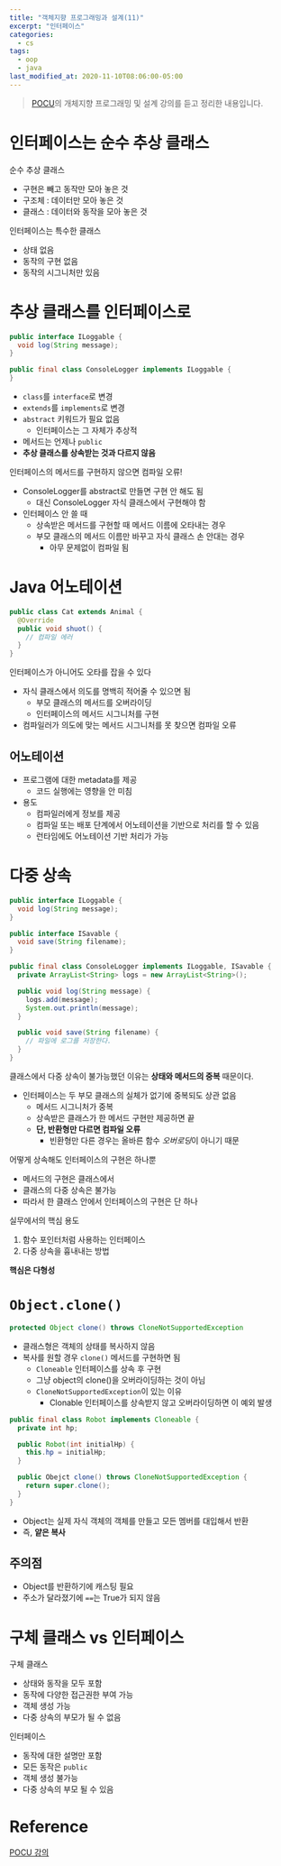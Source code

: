 ```yaml
---
title: "객체지향 프로그래밍과 설계(11)"
excerpt: "인터페이스"
categories:
  - cs
tags:
  - oop
  - java
last_modified_at: 2020-11-10T08:06:00-05:00
---
```

> [POCU](https://pocu.academy/ko/Courses/COMP2500)의 개체지향 프로그래밍 및 설계 강의를 듣고 정리한 내용입니다.

# 인터페이스는 순수 추상 클래스

순수 추상 클래스
- 구현은 빼고 동작만 모아 놓은 것
- 구조체 : 데이터만 모아 놓은 것
- 클래스 : 데이터와 동작을 모아 놓은 것

인터페이스는 특수한 클래스
- 상태 없음
- 동작의 구현 없음
- 동작의 시그니처만 있음

# 추상 클래스를 인터페이스로

```java
public interface ILoggable {
  void log(String message);
}

public final class ConsoleLogger implements ILoggable {
}
```
- `class`를 `interface`로 변경
- `extends`를 `implements`로 변경
- `abstract` 키워드가 필요 없음
  - 인터페이스는 그 자체가 추상적
- 메서드는 언제나 `public`
- **추상 클래스를 상속받는 것과 다르지 않음**

인터페이스의 메서드를 구현하지 않으면 컴파일 오류!
- ConsoleLogger를 abstract로 만들면 구현 안 해도 됨
  - 대신 ConsoleLogger 자식 클래스에서 구현해야 함
- 인터페이스 안 쓸 때
  - 상속받은 메서드를 구현할 때 메서드 이름에 오타내는 경우
  - 부모 클래스의 메서드 이름만 바꾸고 자식 클래스 손 안대는 경우
    - 아무 문제없이 컴파일 됨

# Java 어노테이션

```java
public class Cat extends Animal {
  @Override
  public void shuot() {
    // 컴파일 에러
  }
}
```

인터페이스가 아니어도 오타를 잡을 수 있다
- 자식 클래스에서 의도를 명백히 적어줄 수 있으면 됨
  - 부모 클래스의 메서드를 오버라이딩
  - 인터페이스의 메서드 시그니처를 구현
- 컴파일러가 의도에 맞는 메서드 시그니처를 못 찾으면 컴파일 오류

## 어노테이션
- 프로그램에 대한 metadata를 제공
  - 코드 실행에는 영향을 안 미침
- 용도
  - 컴파일러에게 정보를 제공
  - 컴파일 또는 배포 단계에서 어노테이션을 기반으로 처리를 할 수 있음
  - 런타임에도 어노테이션 기반 처리가 가능

# 다중 상속

```java
public interface ILoggable {
  void log(String message);
}

public interface ISavable {
  void save(String filename);
}

public final class ConsoleLogger implements ILoggable, ISavable {
  private ArrayList<String> logs = new ArrayList<String>();

  public void log(String message) {
    logs.add(message);
    System.out.println(message);
  }

  public void save(String filename) {
    // 파일에 로그를 저장한다.
  }
}
```

클래스에서 다중 상속이 불가능했던 이유는 **상태와 메서드의 중복** 때문이다. 
- 인터페이스는 두 부모 클래스의 실체가 없기에 중복되도 상관 없음
  - 메서드 시그니처가 중복
  - 상속받은 클래스가 한 메서드 구현만 제공하면 끝
  - **단, 반환형만 다르면 컴파일 오류**
    - 빈환형만 다른 경우는 올바른 함수 *오버로딩*이 아니기 때문

어떻게 상속해도 인터페이스의 구현은 하나뿐
- 메서드의 구현은 클래스에서
- 클래스의 다중 상속은 불가능
- 따라서 한 클래스 안에서 인터페이스의 구현은 단 하나

실무에서의 핵심 용도
1. 함수 포인터처럼 사용하는 인터페이스
2. 다중 상속을 흉내내는 방법

**핵심은 다형성**

# `Object.clone()`
```java
protected Object clone() throws CloneNotSupportedException
```
- 클래스형은 객체의 상태를 복사하지 않음
- 복사를 원할 경우 `clone()` 메서드를 구현하면 됨
  - `Cloneable` 인터페이스를 상속 후 구현
  - 그냥 object의 clone()을 오버라이딩하는 것이 아님
  - `CloneNotSupportedException`이 있는 이유
    - Clonable 인터페이스를 상속받지 않고 오버라이딩하면 이 예외 발생

```java
public final class Robot implements Cloneable {
  private int hp;

  public Robot(int initialHp) {
    this.hp = initialHp;
  }

  public Obejct clone() throws CloneNotSupportedException {
    return super.clone();
  }
}
```
- Object는 실제 자식 객체의 객체를 만들고 모든 멤버를 대입해서 반환
- 즉, **얕은 복사**

## 주의점 
- Object를 반환하기에 캐스팅 필요
- 주소가 달라졌기에 `==`는 True가 되지 않음

# 구체 클래스 vs 인터페이스
구체 클래스
- 상태와 동작을 모두 포함
- 동작에 다양한 접근권한 부여 가능
- 객체 생성 가능
- 다중 상속의 부모가 될 수 없음

인터페이스
- 동작에 대한 설명만 포함
- 모든 동작은 `public`
- 객체 생성 불가능
- 다중 상속의 부모 될 수 있음

# Reference
[POCU 강의](https://pocu.academy/ko/Courses/COMP2500)

